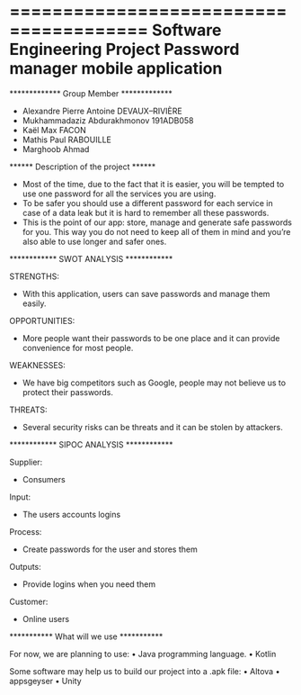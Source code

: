 =======================================
     Software Engineering Project
  Password manager mobile application
=======================================
************* Group Member *************

- Alexandre Pierre Antoine DEVAUX–RIVIÈRE
- Mukhammadaziz Abdurakhmonov 191ADB058
- Kaël Max FACON
- Mathis Paul RABOUILLE
- Marghoob Ahmad


****** Description of the project ******

 - Most of the time, due to the fact that it is easier, you will be tempted to use one
password for all the services you are using.
 - To be safer you should use a different password for each service in case of a data
leak but it is hard to remember all these passwords.
 - This is the point of our app: store, manage and generate safe passwords for you.
This way you do not need to keep all of them in mind and you’re also able to use
longer and safer ones.


************ SWOT ANALYSIS ************

STRENGTHS:
 - With this application, users
can save passwords and manage
them easily.

OPPORTUNITIES:
 - More people want their passwords
to be one place and it can provide
convenience for most people.

WEAKNESSES:
 - We have big competitors such as
Google, people may not believe us to
protect their passwords.

THREATS:
 - Several security risks can be threats and
it can be stolen by attackers.


************ SIPOC ANALYSIS ************

Supplier:
 - Consumers

Input:
 - The users accounts logins

Process:
 - Create passwords for the user and
stores them

Outputs:
 - Provide logins when you need them

Customer:
 - Online users


*********** What will we use ***********

For now, we are planning to use:
• Java programming language.
• Kotlin

Some software may help us to build our project
into a .apk file:
• Altova
• appsgeyser
• Unity
